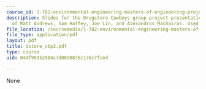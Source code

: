 ```yaml
---
course_id: 1-782-environmental-engineering-masters-of-engineering-project-fall-2003-spring-2004
description: Slides for the Drugstore Cowboys group project presentation. Courtesy
  of Matt Andrews, Sam Haffey, Joe Lin, and Alexandros Machairas. Used with permission.
file_location: /coursemedia/1-782-environmental-engineering-masters-of-engineering-project-fall-2003-spring-2004/044f99352984c7d0890876c176c7fced_dstore_cbp2.pdf
file_type: application/pdf
layout: pdf
title: dstore_cbp2.pdf
type: course
uid: 044f99352984c7d0890876c176c7fced

---
```

None